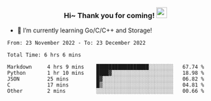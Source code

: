 <h3 align="center">
    Hi~ Thank you for coming!
    <img src="https://media.giphy.com/media/hvRJCLFzcasrR4ia7z/giphy.gif" width="25px">
</h3>

<!--
**pineapple-man/pineapple-man** is a ✨ _special_ ✨ repository because its `README.md` (this file) appears on your GitHub profile.

Here are some ideas to get you started:
- 🔭 I’m currently working on ...
- 🤔 I’m looking for help with ...
- 💬 Ask me about ...
- 📫 How to reach me: ...
- 😄 Pronouns: ...
- ⚡ Fun fact: 
- 👯 I’m looking to collaborate on kubernetes
-->
- 🌱 I’m currently learning Go/C/C++ and Storage!

<!--START_SECTION:waka-->

```text
From: 23 November 2022 - To: 23 December 2022

Total Time: 6 hrs 6 mins

Markdown     4 hrs 9 mins    █████████████████░░░░░░░░   67.74 %
Python       1 hr 10 mins    ████▓░░░░░░░░░░░░░░░░░░░░   18.98 %
JSON         25 mins         █▓░░░░░░░░░░░░░░░░░░░░░░░   06.82 %
C            17 mins         █▒░░░░░░░░░░░░░░░░░░░░░░░   04.81 %
Other        2 mins          ░░░░░░░░░░░░░░░░░░░░░░░░░   00.66 %
```

<!--END_SECTION:waka-->
